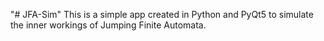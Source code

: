 "# JFA-Sim" 
This is a simple app created in Python and PyQt5 to simulate the inner workings of Jumping Finite Automata.
